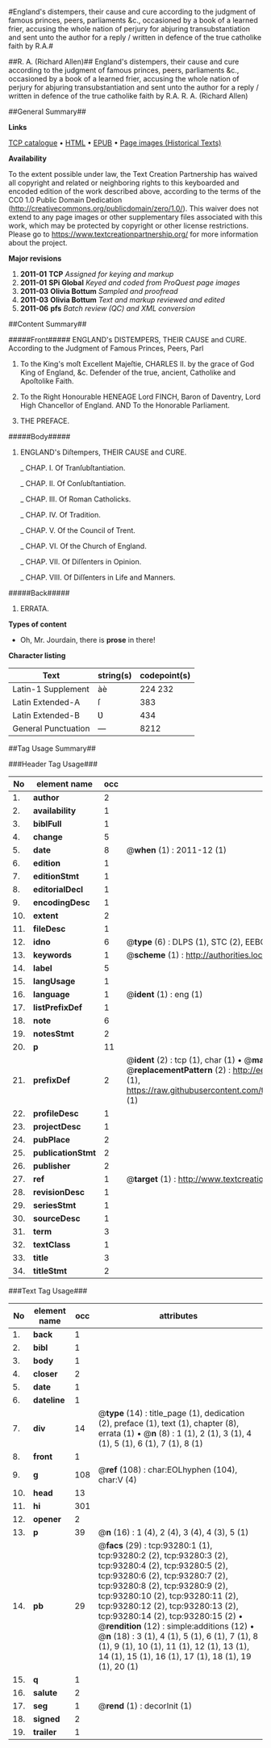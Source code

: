 #England's distempers, their cause and cure according to the judgment of famous princes, peers, parliaments &c., occasioned by a book of a learned frier, accusing the whole nation of perjury for abjuring transubstantiation and sent unto the author for a reply / written in defence of the true catholike faith by R.A.#

##R. A. (Richard Allen)##
England's distempers, their cause and cure according to the judgment of famous princes, peers, parliaments &c., occasioned by a book of a learned frier, accusing the whole nation of perjury for abjuring transubstantiation and sent unto the author for a reply / written in defence of the true catholike faith by R.A.
R. A. (Richard Allen)

##General Summary##

**Links**

[TCP catalogue](http://www.ota.ox.ac.uk/tcp/)  • 
[HTML](http://tei.it.ox.ac.uk/tcp/Texts-HTML/free/A23/A23646.html)  • 
[EPUB](http://tei.it.ox.ac.uk/tcp/Texts-EPUB/free/A23/A23646.epub) • 
[Page images (Historical Texts)](https://historicaltexts.jisc.ac.uk/eebo-12747237e)

**Availability**

To the extent possible under law, the Text Creation Partnership has waived all copyright and related or neighboring rights to this keyboarded and encoded edition of the work described above, according to the terms of the CC0 1.0 Public Domain Dedication (http://creativecommons.org/publicdomain/zero/1.0/). This waiver does not extend to any page images or other supplementary files associated with this work, which may be protected by copyright or other license restrictions. Please go to https://www.textcreationpartnership.org/ for more information about the project.

**Major revisions**

1. __2011-01__ __TCP__ *Assigned for keying and markup*
1. __2011-01__ __SPi Global__ *Keyed and coded from ProQuest page images*
1. __2011-03__ __Olivia Bottum__ *Sampled and proofread*
1. __2011-03__ __Olivia Bottum__ *Text and markup reviewed and edited*
1. __2011-06__ __pfs__ *Batch review (QC) and XML conversion*

##Content Summary##

#####Front#####
ENGLAND's DISTEMPERS, THEIR CAUSE and CURE. According to the Judgment of Famous Princes, Peers, Parl
1. To the King's moſt Excellent Majeſtie, CHARLES II. by the grace of God King of England, &c. Defender of the true, ancient, Catholike and Apoſtolike Faith.

1. To the Right Honourable HENEAGE Lord FINCH, Baron of Daventry, Lord High Chancellor of England. AND To the Honorable Parliament.

1. THE PREFACE.

#####Body#####

1. ENGLAND's Diſtempers, THEIR CAUSE and CURE.

    _ CHAP. I. Of Tranſubſtantiation.

    _ CHAP. II. Of Conſubſtantiation.

    _ CHAP. III. Of Roman Catholicks.

    _ CHAP. IV. Of Tradition.

    _ CHAP. V. Of the Council of Trent.

    _ CHAP. VI. Of the Church of England.

    _ CHAP. VII. Of Diſſenters in Opinion.

    _ CHAP. VIII. Of Diſſenters in Life and Manners.

#####Back#####

1. ERRATA.

**Types of content**

  * Oh, Mr. Jourdain, there is **prose** in there!

**Character listing**


|Text|string(s)|codepoint(s)|
|---|---|---|
|Latin-1 Supplement|àè|224 232|
|Latin Extended-A|ſ|383|
|Latin Extended-B|Ʋ|434|
|General Punctuation|—|8212|

##Tag Usage Summary##

###Header Tag Usage###

|No|element name|occ|attributes|
|---|---|---|---|
|1.|__author__|2||
|2.|__availability__|1||
|3.|__biblFull__|1||
|4.|__change__|5||
|5.|__date__|8| @__when__ (1) : 2011-12 (1)|
|6.|__edition__|1||
|7.|__editionStmt__|1||
|8.|__editorialDecl__|1||
|9.|__encodingDesc__|1||
|10.|__extent__|2||
|11.|__fileDesc__|1||
|12.|__idno__|6| @__type__ (6) : DLPS (1), STC (2), EEBO-CITATION (1), OCLC (1), VID (1)|
|13.|__keywords__|1| @__scheme__ (1) : http://authorities.loc.gov/ (1)|
|14.|__label__|5||
|15.|__langUsage__|1||
|16.|__language__|1| @__ident__ (1) : eng (1)|
|17.|__listPrefixDef__|1||
|18.|__note__|6||
|19.|__notesStmt__|2||
|20.|__p__|11||
|21.|__prefixDef__|2| @__ident__ (2) : tcp (1), char (1)  •  @__matchPattern__ (2) : ([0-9\-]+):([0-9IVX]+) (1), (.+) (1)  •  @__replacementPattern__ (2) : http://eebo.chadwyck.com/downloadtiff?vid=$1&page=$2 (1), https://raw.githubusercontent.com/textcreationpartnership/Texts/master/tcpchars.xml#$1 (1)|
|22.|__profileDesc__|1||
|23.|__projectDesc__|1||
|24.|__pubPlace__|2||
|25.|__publicationStmt__|2||
|26.|__publisher__|2||
|27.|__ref__|1| @__target__ (1) : http://www.textcreationpartnership.org/docs/. (1)|
|28.|__revisionDesc__|1||
|29.|__seriesStmt__|1||
|30.|__sourceDesc__|1||
|31.|__term__|3||
|32.|__textClass__|1||
|33.|__title__|3||
|34.|__titleStmt__|2||


###Text Tag Usage###

|No|element name|occ|attributes|
|---|---|---|---|
|1.|__back__|1||
|2.|__bibl__|1||
|3.|__body__|1||
|4.|__closer__|2||
|5.|__date__|1||
|6.|__dateline__|1||
|7.|__div__|14| @__type__ (14) : title_page (1), dedication (2), preface (1), text (1), chapter (8), errata (1)  •  @__n__ (8) : 1 (1), 2 (1), 3 (1), 4 (1), 5 (1), 6 (1), 7 (1), 8 (1)|
|8.|__front__|1||
|9.|__g__|108| @__ref__ (108) : char:EOLhyphen (104), char:V (4)|
|10.|__head__|13||
|11.|__hi__|301||
|12.|__opener__|2||
|13.|__p__|39| @__n__ (16) : 1 (4), 2 (4), 3 (4), 4 (3), 5 (1)|
|14.|__pb__|29| @__facs__ (29) : tcp:93280:1 (1), tcp:93280:2 (2), tcp:93280:3 (2), tcp:93280:4 (2), tcp:93280:5 (2), tcp:93280:6 (2), tcp:93280:7 (2), tcp:93280:8 (2), tcp:93280:9 (2), tcp:93280:10 (2), tcp:93280:11 (2), tcp:93280:12 (2), tcp:93280:13 (2), tcp:93280:14 (2), tcp:93280:15 (2)  •  @__rendition__ (12) : simple:additions (12)  •  @__n__ (18) : 3 (1), 4 (1), 5 (1), 6 (1), 7 (1), 8 (1), 9 (1), 10 (1), 11 (1), 12 (1), 13 (1), 14 (1), 15 (1), 16 (1), 17 (1), 18 (1), 19 (1), 20 (1)|
|15.|__q__|1||
|16.|__salute__|2||
|17.|__seg__|1| @__rend__ (1) : decorInit (1)|
|18.|__signed__|2||
|19.|__trailer__|1||
